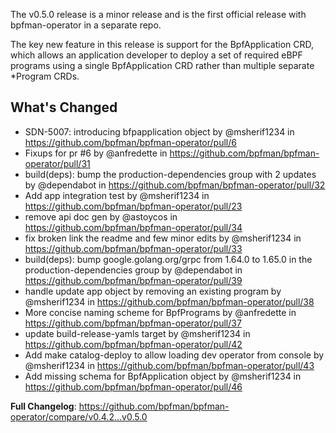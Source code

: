 
The v0.5.0 release is a minor release and is the first official release with
bpfman-operator in a separate repo.

The key new feature in this release is support for the BpfApplication CRD, which
allows an application developer to deploy a set of required eBPF programs using
a single BpfApplication CRD rather than multiple separate *Program CRDs.

## What's Changed
* SDN-5007: introducing bfpapplication object by @msherif1234 in https://github.com/bpfman/bpfman-operator/pull/6
* Fixups for pr #6 by @anfredette in https://github.com/bpfman/bpfman-operator/pull/31
* build(deps): bump the production-dependencies group with 2 updates by @dependabot in https://github.com/bpfman/bpfman-operator/pull/32
* Add app integration test by @msherif1234 in https://github.com/bpfman/bpfman-operator/pull/23
* remove api doc gen by @astoycos in https://github.com/bpfman/bpfman-operator/pull/34
* fix broken link the readme and few minor edits by @msherif1234 in https://github.com/bpfman/bpfman-operator/pull/33
* build(deps): bump google.golang.org/grpc from 1.64.0 to 1.65.0 in the production-dependencies group by @dependabot in https://github.com/bpfman/bpfman-operator/pull/39
* handle update app object by removing an existing program by @msherif1234 in https://github.com/bpfman/bpfman-operator/pull/38
* More concise naming scheme for BpfPrograms by @anfredette in https://github.com/bpfman/bpfman-operator/pull/37
* update build-release-yamls target by @msherif1234 in https://github.com/bpfman/bpfman-operator/pull/42
* Add make catalog-deploy to allow loading dev operator from console by @msherif1234 in https://github.com/bpfman/bpfman-operator/pull/43
* Add missing schema for BpfApplication object by @msherif1234 in https://github.com/bpfman/bpfman-operator/pull/46

**Full Changelog**: https://github.com/bpfman/bpfman-operator/compare/v0.4.2...v0.5.0


